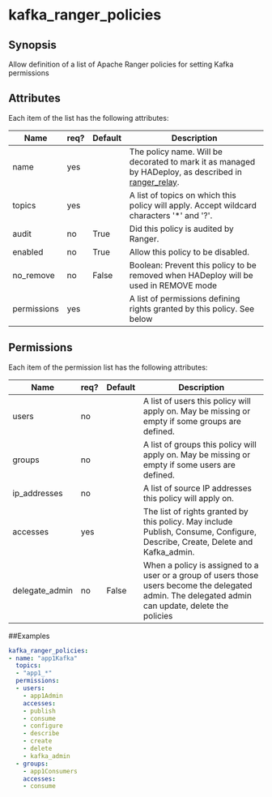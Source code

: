 # kafka_ranger_policies

## Synopsis

Allow definition of a list of Apache Ranger policies for setting Kafka permissions

## Attributes

Each item of the list has the following attributes:

Name | req?	| Default |	Description
--- | --- | --- | ---
name|yes||The policy name. Will be decorated to mark it as managed by HADeploy, as described in [ranger_relay](./ranger_relay).
topics|yes||A list of topics on which this policy will apply. Accept wildcard characters '*' and '?'.
audit|no|True|Did this policy is audited by Ranger.
enabled|no|True|Allow this policy to be disabled.
no_remove|no|False|Boolean: Prevent this policy to be removed when HADeploy will be used in REMOVE mode
permissions|yes||A list of permissions defining rights granted by this policy. See below

## Permissions

Each item of the permission list has the following attributes:

Name | req?	| Default |	Description
--- | --- | --- | ---
users|no||A list of users this policy will apply on. May be missing or empty if some groups are defined.
groups|no||A list of groups this policy will apply on. May be missing or empty if some users are defined.
ip_addresses|no||A list of source IP addresses this policy will apply on.
accesses|yes||The list of rights granted by this policy. May include Publish, Consume, Configure, Describe, Create, Delete and Kafka_admin.
delegate_admin|no|False|When a policy is assigned to a user or a group of users those users become the delegated admin. The delegated admin can update, delete the policies

##Examples
```yaml
kafka_ranger_policies:
- name: "app1Kafka"
  topics: 
  - "app1_*"
  permissions:
  - users:
    - app1Admin
    accesses:
    - publish
    - consume
    - configure
    - describe
    - create
    - delete
    - kafka_admin
  - groups:
    - app1Consumers
    accesses:
    - consume
``` 


